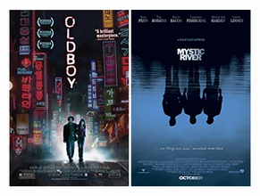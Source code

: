  [![Oldboy](../images/Oldboy_2003.jpg)](http://www.imdb.com/title/tt0364569) [![Mystic River](../images/Mystic_River_2003.jpg)](http://www.imdb.com/title/tt0327056)